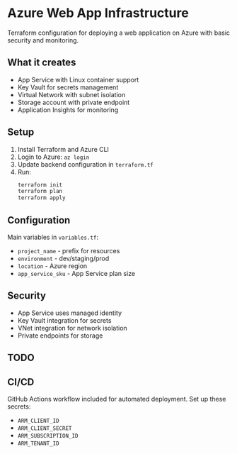 # Azure Web App Infrastructure

Terraform configuration for deploying a web application on Azure with basic security and monitoring.

## What it creates

- App Service with Linux container support
- Key Vault for secrets management
- Virtual Network with subnet isolation
- Storage account with private endpoint
- Application Insights for monitoring

## Setup

1. Install Terraform and Azure CLI
2. Login to Azure: `az login`
3. Update backend configuration in `terraform.tf`
4. Run:
   ```bash
   terraform init
   terraform plan
   terraform apply
   ```

## Configuration

Main variables in `variables.tf`:
- `project_name` - prefix for resources
- `environment` - dev/staging/prod
- `location` - Azure region
- `app_service_sku` - App Service plan size

## Security

- App Service uses managed identity
- Key Vault integration for secrets
- VNet integration for network isolation
- Private endpoints for storage

## TODO


## CI/CD

GitHub Actions workflow included for automated deployment. Set up these secrets:
- `ARM_CLIENT_ID`
- `ARM_CLIENT_SECRET` 
- `ARM_SUBSCRIPTION_ID`
- `ARM_TENANT_ID`